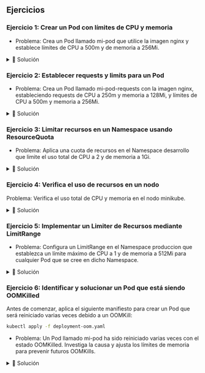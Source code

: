 ## Ejercicios

### Ejercicio 1: Crear un Pod con límites de CPU y memoria
- Problema: Crea un Pod llamado mi-pod que utilice la imagen nginx y establece límites de CPU a 500m y de memoria a 256Mi.

<details>
    <summary>📌 Solución</summary>
    
Crea un archivo YAML llamado mi-pod.yaml con el siguiente contenido:

```yaml
apiVersion: v1
kind: Pod
metadata:
  name: mi-pod
spec:
  containers:
  - name: nginx
    image: nginx
    resources:
      limits:
        cpu: "500m"
        memory: "256Mi"
```

Aplica el archivo usando kubectl:

```bash
kubectl apply -f mi-pod.yaml
```

Verifica que el Pod esté corriendo con los límites establecidos:

```bash
kubectl describe pod mi-pod
```
</details>

### Ejercicio 2: Establecer requests y limits para un Pod

- Problema: Crea un Pod llamado mi-pod-requests con la imagen nginx, estableciendo requests de CPU a 250m y memoria a 128Mi, y límites de CPU a 500m y memoria a 256Mi.

<details>
    <summary>📌 Solución</summary>
Solución:

Crea el archivo mi-pod-requests.yaml:

```yaml
apiVersion: v1
kind: Pod
metadata:
  name: mi-pod-requests
spec:
  containers:
  - name: nginx
    image: nginx
    resources:
      requests:
        cpu: "250m"
        memory: "128Mi"
      limits:
        cpu: "500m"
        memory: "256Mi"
````

Aplica el archivo:

```bash
kubectl apply -f mi-pod-requests.yaml
````

Verifica los recursos:

```bash
kubectl describe pod mi-pod-requests
```

</details>

### Ejercicio 3: Limitar recursos en un Namespace usando ResourceQuota
- Problema: Aplica una cuota de recursos en el Namespace desarrollo que limite el uso total de CPU a 2 y de memoria a 1Gi.

<details>
    <summary>📌 Solución</summary>

Crea un archivo resource-quota.yaml:

```yaml
apiVersion: v1
kind: ResourceQuota
metadata:
  name: cuota-recursos
  namespace: desarrollo
spec:
  hard:
    requests.cpu: "2"
    requests.memory: "1Gi"
    limits.cpu: "2"
    limits.memory: "1Gi"
```

Aplica la cuota al Namespace:

```bash
kubectl apply -f resource-quota.yaml
```

Verifica la ResourceQuota:

```bash
kubectl get resourcequota -n desarrollo
```

</details>

### Ejercicio 4: Verifica el uso de recursos en un nodo
Problema: Verifica el uso total de CPU y memoria en el nodo minikube.

<details>
    <summary>📌 Solución</summary>

Instala y utiliza kubectl top para ver el uso de recursos (si no está instalado, habilita el Metrics Server en Minikube):

```bash
minikube addons enable metrics-server
```

Verifica el uso de recursos en el nodo:

```bash
kubectl top pods
kubectl top nodes
```

</details>

### Ejercicio 5: Implementar un Limiter de Recursos mediante LimitRange
- Problema: Configura un LimitRange en el Namespace produccion que establezca un límite máximo de CPU a 1 y de memoria a 512Mi para cualquier Pod que se cree en dicho Namespace.

<details>
    <summary>📌 Solución</summary>

Crea un archivo `limit-range.yaml`:

```yaml
apiVersion: v1
kind: LimitRange
metadata:
  name: limite-recursos
  namespace: produccion
spec:
  limits:
  - max:
      cpu: "1"
      memory: "512Mi"
    type: Container
```

Aplica el LimitRange al Namespace:

```bash
kubectl apply -f limit-range.yaml
```

Verifica el LimitRange:

```bash
kubectl get limitrange -n produccion
```

Intenta crear un Pod sin especificar límites y observa que se apliquen los límites por defecto.

```bash
kubectl run nginx --image=nginx -n produccion
```

</details>


### Ejercicio 6: Identificar y solucionar un Pod que está siendo OOMKilled

Antes de comenzar, aplica el siguiente manifiesto para crear un Pod que será reiniciado varias veces debido a un OOMKill:

```bash
kubectl apply -f deployment-oom.yaml
``` 

- Problema: Un Pod llamado mi-pod ha sido reiniciado varias veces con el estado OOMKilled. Investiga la causa y ajusta los límites de memoria para prevenir futuros OOMKills.

<details>

<summary>📌 Solución</summary>

Describe el Pod para ver los eventos:

```bash
kubectl describe pod mi-pod-xxx
```

Busca eventos que indiquen que el Pod fue OOMKilled debido a que excedió el límite de memoria.

Revisa la configuración actual de recursos:

```bash
kubectl get pod mi-pod -o yaml
```

Edita el Pod o el Deployment asociado para aumentar el límite de memoria. Por ejemplo, si es un Deployment:

```bash
kubectl edit deployment mi-deployment
```

Agrega o ajusta la sección de recursos:

```yaml
containers:
- name: mi-contenedor
  image: mi-imagen
  resources:
    requests:
      memory: "100Mi"
    limits:
      memory: "100Mi"
```

Aplica los cambios y verifica que el Pod se reinicie correctamente sin ser OOMKilled.

```bash
kubectl rollout restart deployment mi-deployment
kubectl get pods
```

Monitorea el Pod para asegurarte de que ya no se reinicia por OOMKilled:

```bash
kubectl describe pod mi-pod-xxxx
```
